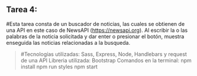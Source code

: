 ## Tarea 4: 
#Esta tarea consta de un buscador de noticias, las cuales se obtienen de una API en este caso de NewsAPI (https://newsapi.org). Al escribir la o las palabras de la noticia solicitada y dar enter o presionar el botón, muestra enseguida las noticias relacionadas a la busqueda. 
>#Tecnologías utilizadas: Sass, Express, Node, Handlebars y request de una API
>Libreria utilizada: Bootstrap 
>Comandos en la terminal: 
    npm install
    npm run styles
    npm start 
